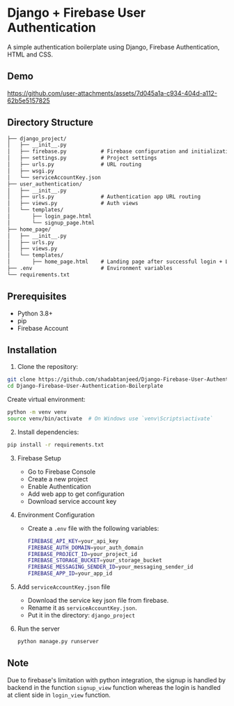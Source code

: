 # **Django + Firebase User Authentication**

A simple authentication boilerplate using Django, Firebase Authentication, HTML and CSS.

## Demo

https://github.com/user-attachments/assets/7d045a1a-c934-404d-a112-62b5e5157825

## Directory Structure
```markdown
├── django_project/
│   ├── __init__.py
│   ├── firebase.py           # Firebase configuration and initialization
│   ├── settings.py           # Project settings
│   ├── urls.py               # URL routing
│   ├── wsgi.py
│   └── serviceAccountKey.json
├── user_authentication/
│   ├── __init__.py
│   ├── urls.py               # Authentication app URL routing
│   ├── views.py              # Auth views
│   └── templates/
│       ├── login_page.html
│       └── signup_page.html
├── home_page/
│   ├── __init__.py
│   ├── urls.py
│   ├── views.py
│   └── templates/
│       ├── home_page.html    # Landing page after successful login + Logout function
├── .env                      # Environment variables
└── requirements.txt
```

## Prerequisites

* Python 3.8+
* pip
* Firebase Account

## Installation

1. Clone the repository:
```bash
git clone https://github.com/shadabtanjeed/Django-Firebase-User-Authentication-Boilerplate
cd Django-Firebase-User-Authentication-Boilerplate
```

Create virtual environment:

```bash
python -m venv venv
source venv/bin/activate  # On Windows use `venv\Scripts\activate`
```

2. Install dependencies:
```bash
pip install -r requirements.txt
```

3. Firebase Setup
    * Go to Firebase Console
    * Create a new project
    * Enable Authentication
    * Add web app to get configuration
    * Download service account key

4. Environment Configuration
    * Create a `.env` file with the following variables:
        ```bash
        FIREBASE_API_KEY=your_api_key
        FIREBASE_AUTH_DOMAIN=your_auth_domain
        FIREBASE_PROJECT_ID=your_project_id
        FIREBASE_STORAGE_BUCKET=your_storage_bucket
        FIREBASE_MESSAGING_SENDER_ID=your_messaging_sender_id
        FIREBASE_APP_ID=your_app_id
        ```

5. Add `serviceAccountKey.json` file
    * Download the service key json file from firebase.
    * Rename it as `serviceAccountKey.json`.
    * Put it in the directory: `django_project`

6. Run the server
   ```bash
   python manage.py runserver
   ```

## Note
Due to firebase's limitation with python integration, the signup is handled by backend in the function `signup_view` function whereas the login is handled at client side in `login_view` function.
